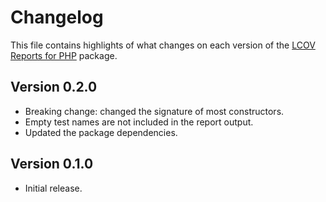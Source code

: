 # Changelog
This file contains highlights of what changes on each version of the [LCOV Reports for PHP](https://github.com/cedx/lcov.php) package.

## Version 0.2.0
- Breaking change: changed the signature of most constructors.
- Empty test names are not included in the report output.
- Updated the package dependencies.

## Version 0.1.0
- Initial release.
